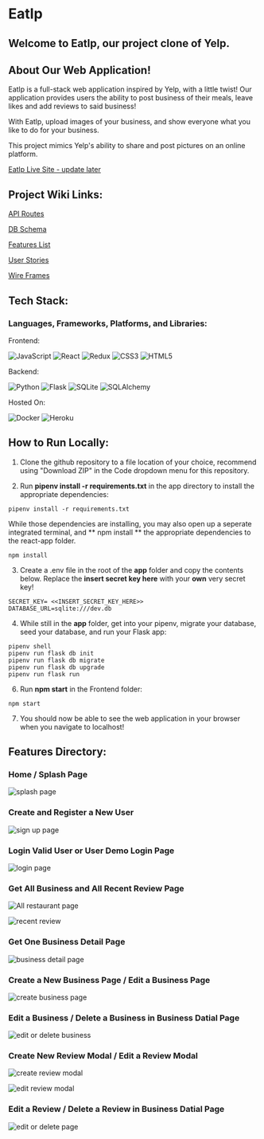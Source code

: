 # Eatlp

## Welcome to Eatlp, our project clone of Yelp.

## About Our Web Application!

Eatlp is a full-stack web application inspired by Yelp, with a little twist!
Our application provides users the ability to post business of their meals, leave likes and add reviews to said business!

With Eatlp, upload images of your business, and show everyone what you like to do for your business. 

This project mimics Yelp's ability to share and post pictures on an online platform. 

[Eatlp Live Site - update later]()

## Project Wiki Links:

[API Routes](https://github.com/dwting0322/Eatlp/wiki/API-ROUTES)

[DB Schema](https://github.com/dwting0322/Eatlp/wiki/DB-SCHEMA)

[Features List](https://github.com/dwting0322/Eatlp/wiki/FEATURES)

[User Stories](https://github.com/dwting0322/Eatlp/wiki/USER-STORIES)

[Wire Frames](https://github.com/dwting0322/Eatlp/wiki/WIRE-FRAMES)

## Tech Stack:

### Languages, Frameworks, Platforms, and Libraries:

Frontend:

![JavaScript](https://img.shields.io/badge/javascript-%23323330.svg?style=for-the-badge&logo=javascript&logoColor=%23F7DF1E) ![React](https://img.shields.io/badge/react-%2320232a.svg?style=for-the-badge&logo=react&logoColor=%2361DAFB) ![Redux](https://img.shields.io/badge/redux-%23593d88.svg?style=for-the-badge&logo=redux&logoColor=white) ![CSS3](https://img.shields.io/badge/css3-%231572B6.svg?style=for-the-badge&logo=css3&logoColor=white) ![HTML5](https://img.shields.io/badge/html5-%23E34F26.svg?style=for-the-badge&logo=html5&logoColor=white)

Backend:

![Python](https://img.shields.io/badge/python-3670A0?style=for-the-badge&logo=python&logoColor=ffdd54) ![Flask](https://img.shields.io/badge/flask-%23000.svg?style=for-the-badge&logo=flask&logoColor=white) ![SQLite](https://img.shields.io/badge/sqlite-%2307405e.svg?style=for-the-badge&logo=sqlite&logoColor=white) ![SQLAlchemy](https://img.shields.io/badge/-SQLAlchemy-red?style=for-the-badge)

Hosted On:

![Docker](https://img.shields.io/badge/docker-%230db7ed.svg?style=for-the-badge&logo=docker&logoColor=white) ![Heroku](https://img.shields.io/badge/heroku-%23430098.svg?style=for-the-badge&logo=heroku&logoColor=white)

## How to Run Locally:

1. Clone the github repository to a file location of your choice, recommend using "Download ZIP" in the Code dropdown menu for this repository.

2. Run **pipenv install -r requirements.txt** in the app directory to install the appropriate dependencies:

```
pipenv install -r requirements.txt
```

While those dependencies are installing, you may also open up a seperate integrated terminal, and ** npm install ** the appropriate dependencies to the react-app folder.

```
npm install
```

3. Create a .env file in the root of the **app** folder and copy the contents below. Replace the **insert secret key here** with your **own** very secret key!

```
SECRET_KEY= <<INSERT_SECRET_KEY_HERE>>
DATABASE_URL=sqlite:///dev.db
```

4. While still in the **app** folder, get into your pipenv, migrate your database, seed your database, and run your Flask app:

```
pipenv shell
pipenv run flask db init
pipenv run flask db migrate
pipenv run flask db upgrade
pipenv run flask run
```

6. Run **npm start** in the Frontend folder:

```
npm start
```

7. You should now be able to see the web application in your browser when you navigate to localhost!

## Features Directory:

### Home / Splash Page

![splash page](https://user-images.githubusercontent.com/101853690/193935984-fabc5352-351a-43f5-8763-7478596e20f6.png)


### Create and Register a New User

![sign up page](https://user-images.githubusercontent.com/101853690/193937340-f54fc1e5-08f2-459c-9fc2-36bb9c776f8d.png)


### Login Valid User or User Demo Login Page

![login page](https://user-images.githubusercontent.com/101853690/193937352-ee0fa6fe-0566-4594-a556-8aeb522b3cb0.png)


### Get All Business and All Recent Review Page

![All restaurant page](https://user-images.githubusercontent.com/101853690/193938165-77e58ee8-bbe4-4788-94b1-0f99256dbbab.png)

![recent review](https://user-images.githubusercontent.com/101853690/193938177-3e44f978-7ca5-488b-b1f1-4367b816244d.png)


### Get One Business Detail Page

![business detail page](https://user-images.githubusercontent.com/101853690/193938319-cc79bed7-7a7d-4c35-9dc7-11c5b944d444.png)


### Create a New Business Page / Edit a Business Page

![create business page](https://user-images.githubusercontent.com/101853690/193937419-516eb788-178d-4baa-b41d-3f0265956e3b.png)


### Edit a Business / Delete a Business in Business Datial Page

![edit or delete business](https://user-images.githubusercontent.com/101853690/193937635-90a14954-44ec-41d6-88c0-c354a76dae7b.png)


### Create New Review Modal / Edit a Review Modal

![create review modal](https://user-images.githubusercontent.com/101853690/193937726-17e1743d-6c00-4b81-aff4-ee392963f51e.png)


![edit review modal](https://user-images.githubusercontent.com/101853690/193937953-fcdf3483-12e2-45ad-acb2-0efd89aaa99f.png)


### Edit a Review / Delete a Review in Business Datial Page

![edit or delete page](https://user-images.githubusercontent.com/101853690/193938014-00abec4a-01da-4942-aabf-8a81b4fe65a2.png)

